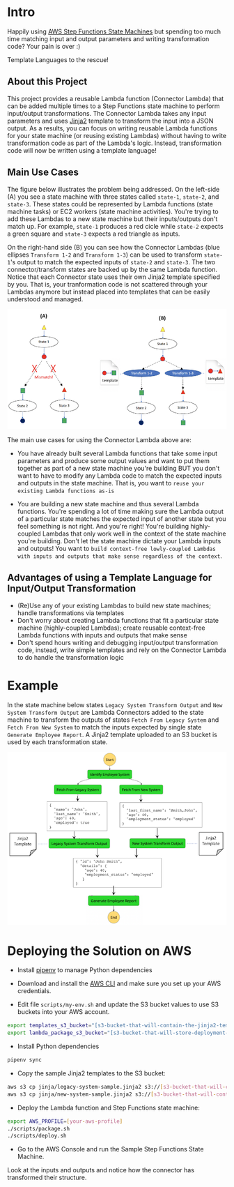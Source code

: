 # Intro

Happily using [AWS Step Functions State Machines](https://aws.amazon.com/step-functions/) but spending too much time matching input and output parameters and writing transformation code? Your pain is over :)

Template Languages to the rescue!

## About this Project

This project provides a reusable Lambda function (Connector Lambda) that can be added multiple times to a Step Functions state machine to perform input/output transformations. The Connector Lambda takes any input parameters and uses [Jinja2](http://jinja.pocoo.org/docs/2.10/) template to transform the input into a JSON output. As a results, you can focus on writing reusable Lambda functions for your state machine (or reusing existing Lambdas) without having to write transformation code as part of the Lambda's logic. Instead, transformation code will now be written using a template language!

## Main Use Cases

The figure below illustrates the problem being addressed. On the left-side (A) you see a state machine with three states called ```state-1```, ```state-2```, and ```state-3```. These states could be represented by Lambda functions (state machine tasks) or EC2 workers (state machine activities). You're trying to add these Lambdas to a new state machine but their inputs/outputs don't match up. For example, ```state-1``` produces a red cicle while ```state-2``` expects a green square and ```state-3``` expects a red triangle as inputs. 

 On the right-hand side (B) you can see how the Connector Lambdas (blue ellipses ```Transform 1-2``` and ```Transform 1-3```) can be used to transform ```state-1```'s output to match the expected inputs of ```state-2``` and ```state-3```. The two connector/transform states are backed up by the same Lambda function. Notice that each Connector state uses their own Jinja2 template specified by you. That is, your tranformation code is not scattered through your Lambdas anymore but instead placed into templates that can be easily understood and managed.

![approach-overview](/doc/aws-step-functions-connector-overview.png)

The main use cases for using the Connector Lambda above are:

* You have already built several Lambda functions that take some input parameters and produce some output values and want to put them together as part of a new state machine you're building BUT you don't want to have to modify any Lambda code to match the expected inputs and outputs in the state machine. That is, you want to ```reuse your existing Lambda functions as-is```

* You are building a new state machine and thus several Lambda functions. You're spending a lot of time making sure the Lambda output of a particular state matches the expected input of another state but you feel something is not right. And you're right! You're building highly-coupled Lambdas that only work well in the context of the state machine you're building. Don't let the state machine dictate your Lambda inputs and outputs! You want to ```build context-free lowly-coupled Lambdas with inputs and outputs that make sense regardless of the context```.

## Advantages of using a Template Language for Input/Output Transformation

* (Re)Use any of your existing Lambdas to build new state machines; handle transformations via templates
* Don't worry about creating Lambda functions that fit a particular state machine (highly-coupled Lambdas); create reusable context-free Lambda functions with inputs and outputs that make sense
* Don't spend hours writing and debugging input/output transformation code, instead, write simple templates and rely on the Connector Lambda to do handle the transformation logic

# Example

In the state machine below states ```Legacy System Transform Output``` and ```New System Transform Output``` are Lambda Connectors added to the state machine to transform the outputs of states ```Fetch From Legacy System``` and ```Fetch From New System``` to match the inputs expected by single state ```Generate Employee Report```. A Jinja2 template uploaded to an S3 bucket is used by each transformation state.

![approach-overview](/doc/aws-step-functions-connector-example.png)

# Deploying the Solution on AWS

* Install [pipenv](https://pipenv.readthedocs.io/en/latest/) to manage Python dependencies

* Download and install the [AWS CLI](https://aws.amazon.com/cli/) and make sure you set up your AWS credentials.

* Edit file ```scripts/my-env.sh``` and update the S3 bucket values to use S3 buckets into your AWS account.

```bash
export templates_s3_bucket="[s3-bucket-that-will-contain-the-jinja2-templates]"
export lambda_package_s3_bucket="[s3-bucket-that-will-store-deployment-artifacts]"
```

* Install Python dependencies

```bash
pipenv sync
```

* Copy the sample Jinja2 templates to the S3 bucket:

```bash
aws s3 cp jinja/legacy-system-sample.jinja2 s3://[s3-bucket-that-will-contain-jinja2-templates]
aws s3 cp jinja/new-system-sample.jinja2 s3://[s3-bucket-that-will-contain-jinja2-templates]
```

* Deploy the Lambda function and Step Functions state machine:

```bash
export AWS_PROFILE=[your-aws-profile]
./scripts/package.sh
./scripts/deploy.sh
```

* Go to the AWS Console and run the Sample Step Functions State Machine.

 Look at the inputs and outputs and notice how the connector has transformed their structure.
